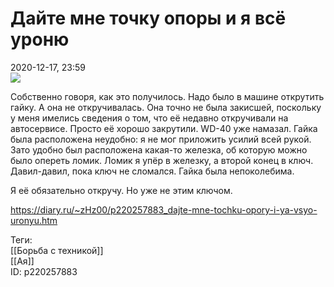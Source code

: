 Дайте мне точку опоры и я всё уроню
====================================

   
 2020-12-17, 23:59   
    [![](https://i.imgur.com/cefhcqpl.jpeg)](https://i.imgur.com/cefhcqp.jpeg)     
   
 Собственно говоря, как это получилось. Надо было в машине открутить гайку. А она не откручивалась. Она точно не была закисшей, поскольку у меня имелись сведения о том, что её недавно откручивали на автосервисе. Просто её хорошо закрутили. WD-40 уже намазал. Гайка была расположена неудобно: я не мог приложить усилий всей рукой. Зато удобно был расположена какая-то железка, об которую можно было опереть ломик. Ломик я упёр в железку, а второй конец в ключ. Давил-давил, пока ключ не сломался. Гайка была непоколебима.   
   
 Я её обязательно откручу. Но уже не этим ключом.   
    
 <https://diary.ru/~zHz00/p220257883_dajte-mne-tochku-opory-i-ya-vsyo-uronyu.htm>   
   
 Теги:   
 [[Борьба с техникой]]   
 [[Ая]]   
 ID: p220257883